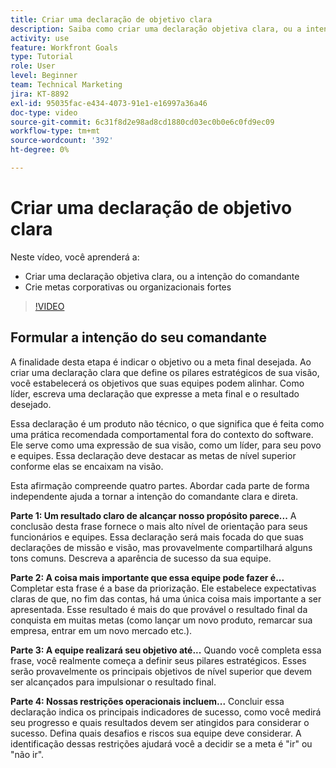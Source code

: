 ```yaml
---
title: Criar uma declaração de objetivo clara
description: Saiba como criar uma declaração objetiva clara, ou a intenção do comandante, e escrever objetivos empresariais ou organizacionais fortes.
activity: use
feature: Workfront Goals
type: Tutorial
role: User
level: Beginner
team: Technical Marketing
jira: KT-8892
exl-id: 95035fac-e434-4073-91e1-e16997a36a46
doc-type: video
source-git-commit: 6c31f8d2e98ad8cd1880cd03ec0b0e6c0fd9ec09
workflow-type: tm+mt
source-wordcount: '392'
ht-degree: 0%

---
```


# Criar uma declaração de objetivo clara

Neste vídeo, você aprenderá a:

* Criar uma declaração objetiva clara, ou a intenção do comandante
* Crie metas corporativas ou organizacionais fortes

>[!VIDEO](https://video.tv.adobe.com/v/335186/?quality=12&learn=on)

<!--
Your turn graphic
-->

## Formular a intenção do seu comandante

A finalidade desta etapa é indicar o objetivo ou a meta final desejada. Ao criar uma declaração clara que define os pilares estratégicos de sua visão, você estabelecerá os objetivos que suas equipes podem alinhar. Como líder, escreva uma declaração que expresse a meta final e o resultado desejado.

Essa declaração é um produto não técnico, o que significa que é feita como uma prática recomendada comportamental fora do contexto do software. Ele serve como uma expressão de sua visão, como um líder, para seu povo e equipes. Essa declaração deve destacar as metas de nível superior conforme elas se encaixam na visão.

Esta afirmação compreende quatro partes. Abordar cada parte de forma independente ajuda a tornar a intenção do comandante clara e direta.

**Parte 1: Um resultado claro de alcançar nosso propósito parece...**
A conclusão desta frase fornece o mais alto nível de orientação para seus funcionários e equipes. Essa declaração será mais focada do que suas declarações de missão e visão, mas provavelmente compartilhará alguns tons comuns. Descreva a aparência de sucesso da sua equipe.

**Parte 2: A coisa mais importante que essa equipe pode fazer é...**
Completar esta frase é a base da priorização. Ele estabelece expectativas claras de que, no fim das contas, há uma única coisa mais importante a ser apresentada. Esse resultado é mais do que provável o resultado final da conquista em muitas metas (como lançar um novo produto, remarcar sua empresa, entrar em um novo mercado etc.).

**Parte 3: A equipe realizará seu objetivo até...**
Quando você completa essa frase, você realmente começa a definir seus pilares estratégicos. Esses serão provavelmente os principais objetivos de nível superior que devem ser alcançados para impulsionar o resultado final.

**Parte 4: Nossas restrições operacionais incluem...**
Concluir essa declaração indica os principais indicadores de sucesso, como você medirá seu progresso e quais resultados devem ser atingidos para considerar o sucesso. Defina quais desafios e riscos sua equipe deve considerar. A identificação dessas restrições ajudará você a decidir se a meta é &quot;ir&quot; ou &quot;não ir&quot;.
